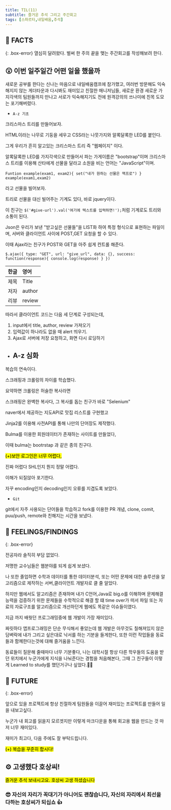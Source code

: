 ```yaml
---
title: TIL(11)
subtitle: 즐거운 추석 그리고 주간회고
tags: [스파르타,내일배움,추석]
---
```

## 📌 FACTS
{: .box-error}
열심히 달려왔다.
벌써 한 주의 끝을 맺는 주간회고를 작성해보려 한다.



## 😮 이번 일주일간 어떤 일을 했을까
새로운 공부를 한다는 신나는 마음으로 내일배움캠프에 참가했고, 여러번 방문해도 익숙해지지 않는 게더타운과 다시봐도 재미있고 친절한 매니저님들, 새로운 환경 새로운 가지각색의 팀원들까지 만나고 서로가 익숙해지기도 전에 원격강의의 쓰나미에 친목 도모는 포기해버렸다.

*  `A-z 기초`

크리스마스 트리를 만들어보자.

HTML이라는 나무로 기둥을 세우고 CSS라는 나뭇가지와 알록달록한 LED를 붙인다.

그게 우리가 흔히 알고있는 크리스마스 트리 즉 "웹페이지" 이다.

알록달록한 LED를 가지각색으로 만들어서 파는 가게이름은 "bootstrap"이며 크리스마스 트리를 이용해 산타에게 선물을 달라고 소원을 비는 언어는 "JavaScript"이며.

`Funtion example(exam1, exam2){
  set("내가 원하는 선물은 맥프로")
} example(exam1,exam2)`

라고 선물을 빌어보자.

트리로 선물을 대신 빌어주는 기계도 있다, 바로 jquery이다.

이 친구는 `$('#give-url').val('여기에 텍스트를 입력하면!');`처럼 기계로도 트리와 소통이 된다.

Json은 우리가 보낸 "받고싶은 선물들"을 LIST화 하여 특정 형식으로 표현하는 파일이며,
서버와 클라이언트 사이에 POST,GET 요청을 할 수 있다.

이때 Ajax라는 친구가 POST와 GET을 아주 쉽게 컨트롤 해준다.

`$.ajax({
  type: "GET",
  url: "give_url",
  data: {},
  success: function(response){
    console.log(response)
  }
})`


| 한글 | 영어 |
| :------ |:--- |
| 제목 | Title |
| 저자 | author |
| 리뷰 | review |

따라서 클라이언트 코드는 다음 세 단계로 구성되는데,
1. input에서 title, author, review 가져오기
2. 입력값이 하나라도 없을 때 alert 띄우기.
3. Ajax로 서버에 저장 요청하고, 화면 다시 로딩하기


* ## A-z 심화

복습의 연속이다.

스크래핑과 크롤링의 차이를 학습했다.

요약하면 크롤링은 허술한 복사라면

스크래핑은 완벽한 복사다, 그 복사를 돕는 친구가 바로 "Selenium"

naver에서 제공하는 지도API로 맛집 리스트를 구현했고

Jinja2를 이용해 사전API를 통해 나만의 단어장도 제작했다.

Bulma를 이용한 회원데이터가 존재하는 사이트를 만들었다,

이때 bulma는 bootrstap 과 같은 종의 친구다.

<mark> (+)보안 로그인은 너무 어렵다,

진짜 어렵다 SHL인지 뭔지 정말 어렵다.

이해가 되질않아 포기한다.

자꾸 encoding인지 decoding인지 오류를 지겹도록 보았다.</mark>


* `Git`

git에서 자주 사용되는 단어들을 학습하고
fork를 이용한 PR 개념, clone, comit, puu/push, remote와 친해지는 시간을 보냈다.

## 📌 FEELINGS/FINDINGS
{: .box-error}

전공자라 솔직히 부담 없었다.

저명한 교수님들은 웹분야를 되게 쉽게 보셨다.

나 또한 졸업하면 수학과 데이터를 통한 데이터분석, 또는 어떤 문제에 대한 솔루션을 알고리즘으로 제작하는 서버,클라이언트 개발자로 클 줄 알았다.

하지만 웹에서도 알고리즘은 존재하며 내가 C언어,Java로 big.o를 이해하며 문제해결능력을 검증하기 위한 문제들을 수학적으로 해결 할 떄 time over가 떠서 파일 또는 자료의 자료구조를 알고리즘으로 개선하던게 웹에도 똑같은 이슈들이였다.

지금 까지 배웟던 프로그래밍중에 웹 개발이 가장 재미있다.

짜릿하다 앱프로그래밍은 단순 무식해서 좋았는데 웹 개발은 아무것도 칠해져있지 않은 담벼락에 내가 그리고 싶은대로 낙서를 하는 기분을 들게한다, 또한 이런 작업들을 동료들과 함께한다는것에 대해 즐거움을 느낀다.

동료들이 질문해 줄때마다 너무 기분좋다, 나는 대학시절 항상 다른 학우들의 도움을 받던 위치에서 누군가에게 지식을 나눠준다는 경험을 처음해본다, 그때 그 친구들이 이렇게 Learned to study를 했던거구나 싶었다.👋👋


## 📌 FUTURE
{: .box-error}

앞으로 있을 프로젝트에 항상 친절하게 팀원들을 이끌어 재미있는 프로젝트를 만들어 일을 내보고싶다.

누군가 내 회고를 읽을지 모르겟지만
이렇게 마크다운을 통해 회고용 웹을 만드는 것 마저 너무 재미있다.

재미가 최고다, 다음 주에도 잘 부탁드립니다.

<mark> (+) 복습을 꾸준히 합시다! </mark>




## ⚙️ 고생했다 호상씨!
<mark>즐거운 추석 보내시고요.
호상씨 고생 하셨습니다</mark>


### 😎 자신의 자리가 꼭대기가 아니어도 괜찮습니다, 자신의 자리에서 최선을 다하는 호상씨가 되십쇼 👍
